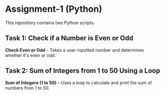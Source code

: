 # Assignment-1 (Python)

This repository contains two Python scripts:

## Task 1: Check if a Number is Even or Odd

**Check Even or Odd** – Takes a user-inputted number and determines whether it's even or odd.
   
## Task 2: Sum of Integers from 1 to 50 Using a Loop

**Sum of Integers (1 to 50)** – Uses a loop to calculate and print the sum of numbers from 1 to 50.

